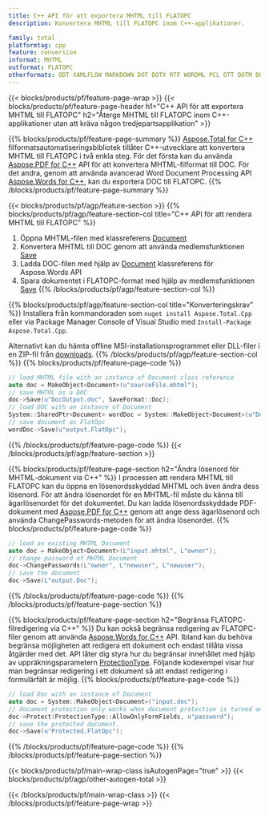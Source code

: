 ```yaml
---
title: C++ API för att exportera MHTML till FLATOPC
description: Konvertera MHTML till FLATOPC inom C++-applikationer.

family: total
platformtag: cpp
feature: conversion
informat: MHTML
outformat: FLATOPC
otherformats: ODT XAMLFLOW MARKDOWN DOT DOTX RTF WORDML PCL OTT DOTM DOCM PS
---
```

{{< blocks/products/pf/feature-page-wrap >}}
{{< blocks/products/pf/feature-page-header h1="C++ API för att exportera MHTML till FLATOPC" h2="Återge MHTML till FLATOPC inom C++-applikationer utan att kräva någon tredjepartsapplikation" >}}

{{% blocks/products/pf/feature-page-summary %}}
[Aspose.Total for C++](https://products.aspose.com/total/cpp/) filformatsautomatiseringsbibliotek tillåter C++-utvecklare att konvertera MHTML till FLATOPC i två enkla steg. För det första kan du använda [Aspose.PDF for C++](https://products.aspose.com/pdf/cpp/) API för att konvertera MHTML-filformat till DOC. För det andra, genom att använda avancerad Word Document Processing API [Aspose.Words for C++](https://products.aspose.com/words/cpp/), kan du exportera DOC till FLATOPC. 
{{% /blocks/products/pf/feature-page-summary  %}}

{{< blocks/products/pf/agp/feature-section >}}
{{% blocks/products/pf/agp/feature-section-col title="C++ API för att rendera MHTML till FLATOPC" %}}
1. Öppna MHTML-filen med klassreferens [Document](https://reference.aspose.com/pdf/cpp/class/aspose.pdf.document)
2. Konvertera MHTML till DOC genom att använda medlemsfunktionen [Save](https://reference.aspose.com/pdf/cpp/class/aspose.pdf.document#adb8061c585440fde49c1263e68837f01)
3. Ladda DOC-filen med hjälp av [Document](https://reference.aspose.com/words/cpp/class/aspose.words.document) klassreferens för Aspose.Words API
4. Spara dokumentet i FLATOPC-format med hjälp av medlemsfunktionen [Save](https://reference.aspose.com/words/cpp/class/aspose.words.document#save_stream_saveformat)
{{% /blocks/products/pf/agp/feature-section-col %}}

{{% blocks/products/pf/agp/feature-section-col title="Konverteringskrav" %}}
Installera från kommandoraden som ```nuget install Aspose.Total.Cpp``` eller via Package Manager Console of Visual Studio med ```Install-Package Aspose.Total.Cpp```.

Alternativt kan du hämta offline MSI-installationsprogrammet eller DLL-filer i en ZIP-fil från [downloads](https://releases.aspose.comtotal/cpp).
{{% /blocks/products/pf/agp/feature-section-col %}}
{{% blocks/products/pf/feature-page-code %}}

```cpp
// load MHTML file with an instance of Document class reference
auto doc = MakeObject<Document>(u"sourceFile.mhtml");
// save MHTML as a DOC 
doc->Save(u"DocOutput.doc", SaveFormat::Doc); 
// load DOC with an instance of Document
System::SharedPtr<Document> wordDoc = System::MakeObject<Document>(u"DocOutput.doc");
// save document as FlatOpc
wordDoc->Save(u"output.FlatOpc");  
```


{{% /blocks/products/pf/feature-page-code %}}
{{< /blocks/products/pf/agp/feature-section >}}

{{% blocks/products/pf/feature-page-section  h2="Ändra lösenord för MHTML-dokument via C++" %}}
I processen att rendera MHTML till FLATOPC kan du öppna en lösenordsskyddad MHTML och även ändra dess lösenord. För att ändra lösenordet för en MHTML-fil måste du känna till ägarlösenordet för det dokumentet. Du kan ladda lösenordsskyddade PDF-dokument med [Aspose.PDF for C++](https://products.aspose.com/pdf/cpp/) genom att ange dess ägarlösenord och använda ChangePasswords-metoden för att ändra lösenordet.
{{% blocks/products/pf/feature-page-code %}}

```cpp
// load an existing MHTML Document
auto doc = MakeObject<Document>(L"input.mhtml", L"owner");
// change password of MHTML Document
doc->ChangePasswords(L"owner", L"newuser", L"newuser");
// save the document
doc->Save(L"output.Doc");
```

{{% /blocks/products/pf/feature-page-code  %}}
{{% /blocks/products/pf/feature-page-section %}}

{{% blocks/products/pf/feature-page-section  h2="Begränsa FLATOPC-filredigering via C++" %}}
Du kan också begränsa redigering av FLATOPC-filer genom att använda [Aspose.Words for C++](https://products.aspose.com/words/cpp/) API. Ibland kan du behöva begränsa möjligheten att redigera ett dokument och endast tillåta vissa åtgärder med det. API låter dig styra hur du begränsar innehållet med hjälp av uppräkningsparametern [ProtectionType](https://reference.aspose.com/words/cpp/namespace/aspose.words#protectiontype). Följande kodexempel visar hur man begränsar redigering i ett dokument så att endast redigering i formulärfält är möjlig.
{{% blocks/products/pf/feature-page-code %}}

```cpp
// load Doc with an instance of Document
auto doc = System::MakeObject<Document>("input.doc");
// document protection only works when document protection is turned and only editing in form fields is allowed.
doc->Protect(ProtectionType::AllowOnlyFormFields, u"password");
// save the protected document.
doc->Save(u"Protected.FlatOpc");  
```

{{% /blocks/products/pf/feature-page-code  %}}
{{% /blocks/products/pf/feature-page-section %}}

{{< blocks/products/pf/main-wrap-class isAutogenPage="true" >}}
{{< blocks/products/pf/agp/other-autogen-total >}}

{{< /blocks/products/pf/main-wrap-class >}}
{{< /blocks/products/pf/feature-page-wrap >}}